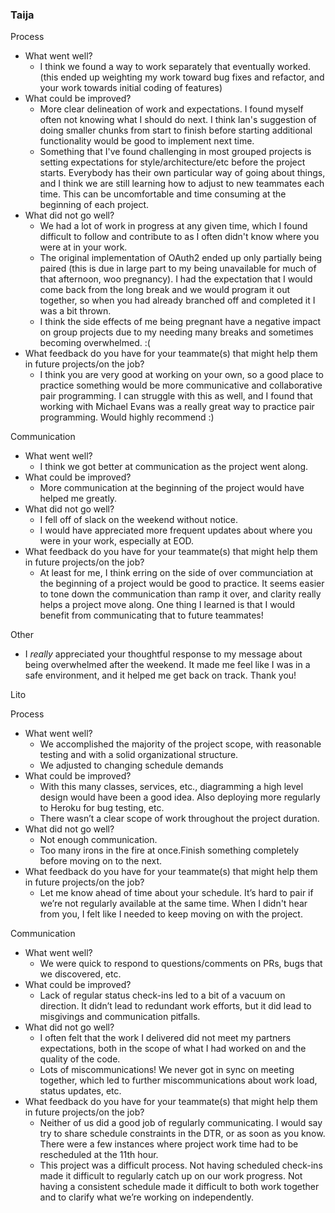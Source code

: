 ### Taija 	 	 	 	 

Process

- What went well?
  - I think we found a way to work separately that eventually worked. (this ended up weighting my work toward bug fixes and refactor, and your work towards initial coding of features)
- What could be improved?
  - More clear delineation of work and expectations. I found myself often not knowing what I should do next. I think Ian's suggestion of doing smaller chunks from start to finish before starting additional functionality would be good to implement next time.
  - Something that I've found challenging in most grouped projects is setting expectations for style/architecture/etc before the project starts. Everybody has their own particular way of going about things, and I think we are still learning how to adjust to new teammates each time. This can be uncomfortable and time consuming at the beginning of each project.
- What did not go well?
  - We had a lot of work in progress at any given time, which I found difficult to follow and contribute to as I often didn't know where you were at in your work.
  - The original implementation of OAuth2 ended up only partially being paired (this is due in large part to my being unavailable for much of that afternoon, woo pregnancy). I had the expectation that I would come back from the long break and we would program it out together, so when you had already branched off and completed it I was a bit thrown. 
  - I think the side effects of me being pregnant have a negative impact on group projects due to my needing many breaks and sometimes becoming overwhelmed. :(
- What feedback do you have for your teammate(s) that might help them in future projects/on the job?
  - I think you are very good at working on your own, so a good place to practice something would be more communicative and collaborative pair programming. I can struggle with this as well, and I found that working with Michael Evans was a really great way to practice pair programming. Would highly recommend :)

Communication

- What went well?
  - I think we got better at communication as the project went along.
- What could be improved?
  - More communication at the beginning of the project would have helped me greatly.
- What did not go well?
  - I fell off of slack on the weekend without notice.
  - I would have appreciated more frequent updates about where you were in your work, especially at EOD.
- What feedback do you have for your teammate(s) that might help them in future projects/on the job?
  - At least for me, I think erring on the side of over communciation at the beginning of a project would be good to practice. It seems easier to tone down the communication than ramp it over, and clarity really helps a project move along. One thing I learned is that I would benefit from communicating that to future teammates!

Other

- I *really* appreciated your thoughtful response to my message about being overwhelmed after the weekend. It made me feel like I was in a safe environment, and it helped me get back on track. Thank you!

Lito

Process

- What went well?
  - We accomplished the majority of the project scope, with reasonable testing and with a solid organizational structure. 
  - We adjusted to changing schedule demands
- What could be improved?
  - With this many classes, services, etc., diagramming a high level design would have been a good idea. Also deploying more regularly to Heroku for bug testing, etc.
  - There wasn’t a clear scope of work throughout the project duration.
- What did not go well?
  - Not enough communication. 
  - Too many irons in the fire at once.Finish something completely before moving on to the next. 
- What feedback do you have for your teammate(s) that might help them in future projects/on the job?
  - Let me know ahead of time about your schedule. It’s hard to pair if we’re not regularly available at the same time. When I didn't hear from you, I felt like I needed to keep moving on with the project. 

Communication

- What went well?
  - We were quick to respond to questions/comments on PRs, bugs that we discovered, etc. 
- What could be improved?
  - Lack of regular status check-ins led to a bit of a vacuum on direction. It didn’t lead to redundant work efforts, but it did lead to misgivings and communication pitfalls. 
- What did not go well?
  - I often felt that the work I delivered did not meet my partners expectations, both in the scope of what I had worked on and the quality of the code. 
  - Lots of miscommunications! We never got in sync on meeting together, which led to further miscommunications about work load, status updates, etc. 
- What feedback do you have for your teammate(s) that might help them in future projects/on the job?
  - Neither of us did a good job of regularly communicating. I would say try to share schedule constraints in the DTR, or as soon as you know. There were a few instances where project work time had to be rescheduled at the 11th hour.
  - This project was a difficult process. Not having scheduled check-ins made it difficult to regularly catch up on our work progress. Not having a consistent schedule made it difficult to both work together and to clarify what we’re working on independently.  

